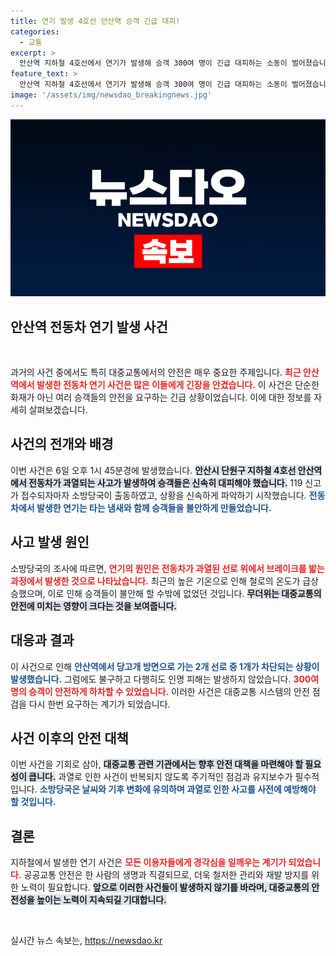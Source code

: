 ```yaml
---
title: 연기 발생 4호선 안산역 승객 긴급 대피!
categories:
  - 교통
excerpt: >
  안산역 지하철 4호선에서 연기가 발생해 승객 300여 명이 긴급 대피하는 소동이 벌어졌습니다. 철로 과열로 인한 사고로, 다행히 인명피해는 없었지만 한때 운행이 중단되었습니다.
feature_text: >
  안산역 지하철 4호선에서 연기가 발생해 승객 300여 명이 긴급 대피하는 소동이 벌어졌습니다. 철로 과열로 인한 사고로, 다행히 인명피해는 없었지만 한때 운행이 중단되었습니다.
image: '/assets/img/newsdao_breakingnews.jpg'
---
```


<p><img src="/assets/img/newsdao_breakingnews.jpg" alt="ranknews 속보" /></p>

<h2 data-ke-size="size26">안산역 전동차 연기 발생 사건</h2>

<p data-ke-size="size16">&nbsp;</p>

<p>과거의 사건 중에서도 특히 대중교통에서의 안전은 매우 중요한 주제입니다. <b><span style="color: #ee2323;">최근 안산역에서 발생한 전동차 연기 사건은 많은 이들에게 긴장을 안겼습니다.</span></b> 이 사건은 단순한 화재가 아닌 여러 승객들의 안전을 요구하는 긴급 상황이었습니다. 이에 대한 정보를 자세히 살펴보겠습니다.</p>

<h2 data-ke-size="size26">사건의 전개와 배경</h2>

<p>이번 사건은 6일 오후 1시 45분경에 발생했습니다. <b><span style="background-color: #21538527;">안산시 단원구 지하철 4호선 안산역에서 전동차가 과열되는 사고가 발생하여 승객들은 신속히 대피해야 했습니다.</span></b> 119 신고가 접수되자마자 소방당국이 출동하였고, 상황을 신속하게 파악하기 시작했습니다. <b><span style="color: #1a5490;">전동차에서 발생한 연기는 타는 냄새와 함께 승객들을 불안하게 만들었습니다.</span></b> </p>

<h2 data-ke-size="size26">사고 발생 원인</h2>

<p>소방당국의 조사에 따르면, <b><span style="color: #ee2323;">연기의 원인은 전동차가 과열된 선로 위에서 브레이크를 밟는 과정에서 발생한 것으로 나타났습니다.</span></b> 최근의 높은 기온으로 인해 철로의 온도가 급상승했으며, 이로 인해 승객들이 불안해 할 수밖에 없었던 것입니다. <b><span style="background-color: #21538527;">무더위는 대중교통의 안전에 미치는 영향이 크다는 것을 보여줍니다.</span></b> </p>

<h2 data-ke-size="size26">대응과 결과</h2>

<p>이 사건으로 인해 <b><span style="color: #1a5490;">안산역에서 당고개 방면으로 가는 2개 선로 중 1개가 차단되는 상황이 발생했습니다.</span></b> 그럼에도 불구하고 다행히도 인명 피해는 발생하지 않았습니다. <b><span style="color: #ee2323;">300여 명의 승객이 안전하게 하차할 수 있었습니다.</span></b> 이러한 사건은 대중교통 시스템의 안전 점검을 다시 한번 요구하는 계기가 되었습니다.</p>

<h2 data-ke-size="size26">사건 이후의 안전 대책</h2>

<p>이번 사건을 기회로 삼아, <b><span style="background-color: #21538527;">대중교통 관련 기관에서는 향후 안전 대책을 마련해야 할 필요성이 큽니다.</span></b> 과열로 인한 사건이 반복되지 않도록 주기적인 점검과 유지보수가 필수적입니다. <b><span style="color: #1a5490;">소방당국은 날씨와 기후 변화에 유의하며 과열로 인한 사고를 사전에 예방해야 할 것입니다.</span></b> </p>

<h2 data-ke-size="size26">결론</h2>

<p>지하철에서 발생한 연기 사건은 <b><span style="color: #ee2323;">모든 이용자들에게 경각심을 일깨우는 계기가 되었습니다.</span></b> 공공교통 안전은 한 사람의 생명과 직결되므로, 더욱 철저한 관리와 재발 방지를 위한 노력이 필요합니다. <b><span style="background-color: #21538527;">앞으로 이러한 사건들이 발생하지 않기를 바라며, 대중교통의 안전성을 높이는 노력이 지속되길 기대합니다.</span></b></p>

<p data-ke-size="size16">&nbsp;</p>
실시간 뉴스 속보는, <a href="https://newsdao.kr" rel="dofollow">https://newsdao.kr</a>


